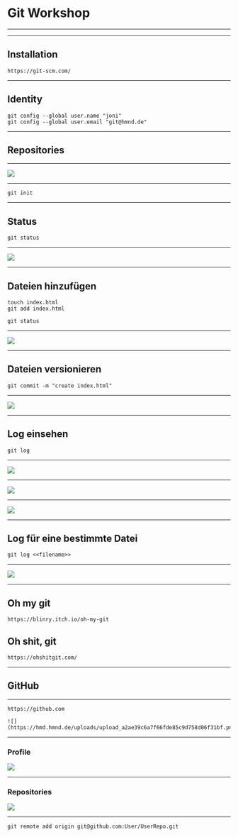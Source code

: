 

# Git Workshop

---


---

## Installation

    https://git-scm.com/


---

## Identity

    git config --global user.name "joni"
    git config --global user.email "git@hmnd.de"


---

## Repositories

----

![](https://hmd.hmnd.de/uploads/upload_10f20888c67452fa4af7be070863bef9.png)

----

    git init

---

## Status

    git status

----

![](https://hmd.hmnd.de/uploads/upload_fd063f3345272d84ebe5afd7c23bde3e.png)


---

## Dateien hinzufügen

    touch index.html
    git add index.html
    
    git status


----

![](https://hmd.hmnd.de/uploads/upload_fe1f4718b455b96d5f892f4c9e2fbfee.png)


---

## Dateien versionieren

    git commit -m "create index.html"

----

![](https://hmd.hmnd.de/uploads/upload_a36eb591bc576533708de44728775155.png)


---

## Log einsehen

    git log

----

![](https://hmd.hmnd.de/uploads/upload_fdd3272c26e6ae23053120c7b840dc0f.png)

----

![](https://hmd.hmnd.de/uploads/upload_04a1054d80534d66f4bdeb3519f884c3.png)

----

![](https://hmd.hmnd.de/uploads/upload_8427a075cba89c44b3f816581031e161.png)

----

## Log für eine bestimmte Datei

    git log <<filename>>

----

![](https://hmd.hmnd.de/uploads/upload_a6bec07aad2c5b4538632a3c86d09510.png)


---

## Oh my git

    https://blinry.itch.io/oh-my-git

## Oh shit, git

    https://ohshitgit.com/


---

## GitHub

----

    https://github.com
    
    ![](https://hmd.hmnd.de/uploads/upload_a2ae39c6a7f66fde85c9d758d06f31bf.png)

----

### Profile

![](https://hmd.hmnd.de/uploads/upload_b20c837af58274cf09fcf9f6f4f26f74.png)

----

### Repositories

![](https://hmd.hmnd.de/uploads/upload_ec2c234e1d7773e8de96050c9f495c0b.png)


----

    git remote add origin git@github.com:User/UserRepo.git

